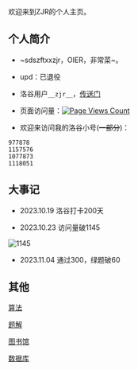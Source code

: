 欢迎来到ZJR的个人主页。


## 个人简介

- ~sdszftxxzjr，OIER，非常菜~。

- upd：已退役 
  
- 洛谷用户`__zjr__`，[传送门](https://www.luogu.com.cn/user/771893)

- 页面访问量：[![Page Views Count](https://badges.toozhao.com/badges/01HDDNN33XTGCXB40KZ5RRZP3H/green.svg)](https://badges.toozhao.com/stats/01HDDNN33XTGCXB40KZ5RRZP3H "Get your own page views count badge on badges.toozhao.com")

- 欢迎来访问我的洛谷小号(~~一部分~~)：

```
977878
1157576
1077873
1118051
```

## 大事记

- 2023.10.19 洛谷打卡200天

- 2023.10.23 访问量破1145

![1145](https://cdn.luogu.com.cn/upload/image_hosting/2wgx43ub.png?x-oss-process=image/resize,m_lfit,h_170,w_225)

- 2023.11.04 通过300，绿题破60



## 其他

[算法](https://zjr9898.github.io/Algorithms)

[题解](https://zjr9898.github.io/Solution)

[图书馆](https://zjr9898.github.io/Books)

[数据库](https://zjr9898.github.io/Data)
